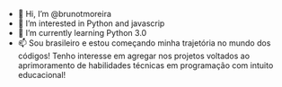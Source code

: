 - 👋 Hi, I’m @brunotmoreira
- 👀 I’m interested in Python and javascrip
- 🌱 I’m currently learning Python 3.0
- 📫 Sou brasileiro e estou começando minha trajetória no mundo dos códigos! Tenho interesse em agregar nos projetos voltados ao aprimoramento de habilidades técnicas em programação com intuito educacional!

<!---
brunotmoreira/brunotmoreira is a ✨ special ✨ repository because its `README.md` (this file) appears on your GitHub profile.
You can click the Preview link to take a look at your changes.
--->
